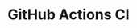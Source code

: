 # GitHub Actions CI

















































































































































































































